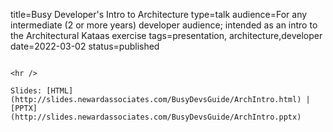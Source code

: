 title=Busy Developer's Intro to Architecture
type=talk
audience=For any intermediate (2 or more years) developer audience; intended as an intro to the Architectural Kataas exercise
tags=presentation, architecture,developer
date=2022-03-02
status=published
~~~~~~

<hr />

Slides: [HTML](http://slides.newardassociates.com/BusyDevsGuide/ArchIntro.html) | [PPTX](http://slides.newardassociates.com/BusyDevsGuide/ArchIntro.pptx)
